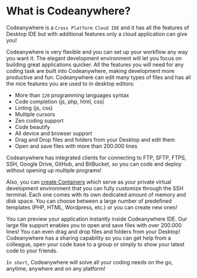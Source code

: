 # What is Codeanywhere?

Codeanywhere is a <code>Cross Platform Cloud IDE</code> and it has all the features of Desktop IDE but with additional features only a cloud application can give you!

Codeanywhere is very flexible and you can set up your workflow any way you want it. The elegant development environment will let you focus on building great applications quicker. All the features you will need for any coding task are built into Codeanywhere, making development more productive and fun. Codeanywhere can edit many types of files and has all the nice features you are used to in desktop editors:

- More than <code>120</code> programming languages syntax
- Code completion (js, php, html, css)
- Linting (js, css)
- Multiple cursors
- Zen coding support
- Code beautify
- All device and browser support
- Drag and Drop files and folders from your Desktop and edit them
- Open and save files with more than 200.000 lines

Codeanywhere has integrated clients for connecting to FTP, SFTP, FTPS, SSH, Google Drive, GitHub, and BitBucket, so you can code and deploy without opening up multiple programs!

Also, you can [create Containers](/dashboard/containers/create-new-container) which serve as your private virtual development environment that you can fully customize through the SSH terminal. Each one comes with its own dedicated amount of memory and disk space. You can choose between a large number of predefined templates (PHP, HTML, Wordpress, etc.) or you can create new ones!

You can preview your application instantly inside Codeanywhere IDE. Our large file support enables you to open and save files with over 200.000 lines! You can even drag and drop files and folders from your Desktop! Codeanywhere has a sharing capability so you can get help from a colleague, open your code base to a group or simply to show your latest code to your friends.

<code>In short</code>, Codeanywhere will solve all your coding needs on the go, anytime, anywhere and on any platform!
